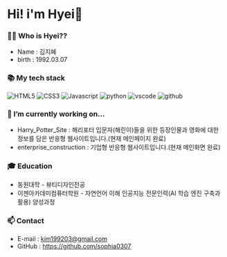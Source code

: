 # Hi! i'm Hyei👋

### 👩‍💻 Who is Hyei??
* Name : 김지혜
* birth : 1992.03.07
<!-- * Introduce :  -->


### 📚 My tech stack 
![HTML5](https://img.shields.io/badge/Html5-orange?style=for-the-badge&logo=Html5&logoColor=white) 
![CSS3](https://img.shields.io/badge/css3-blue?style=for-the-badge&logo=css3&logoColor=white)
![Javascript](https://img.shields.io/badge/javascript-yellow?style=for-the-badge&logo=javascript&logoColor=white)
![python](https://img.shields.io/badge/python-3776ab?style=for-the-badge&logo=python&logoColor=white)
![vscode](https://img.shields.io/badge/vscode-blue?style=for-the-badge&logo=vscode&logoColor=white)
![github](https://img.shields.io/badge/GitHub-black?style=for-the-badge&logo=GitHub&logoColor=white)

### 🔭 I’m currently working on...
* Harry_Potter_Site : 해리포터 입문자(해린이)들을 위한 등장인물과 영화에 대한 정보를 담은 반응형 웹사이트입니다.(현재 메인페이지 완료)
* enterprise_construction : 기업형 반응형 웹사이트입니다.(현재 메인화면 완료)

### 🎓 Education 
* 동원대학 - 뷰티디자인전공
* 이젠아카데미컴퓨터학원 - 자연언어 이해 인공지능 전문인력(AI 학습 엔진 구축과 활용) 양성과정

### 📫 Contact 
* E-mail : kim199203@gmail.com
* GitHub : https://github.com/sophia0307



<!--
**sophia0307/sophia0307** is a ✨ _special_ ✨ repository because its `README.md` (this file) appears on your GitHub profile.

Here are some ideas to get you started:

- 🔭 I’m currently working on ...
- 🌱 I’m currently learning ...
- 👯 I’m looking to collaborate on ...
- 🤔 I’m looking for help with ...
- 💬 Ask me about ...
- 📫 How to reach me: ...
- 😄 Pronouns: ...
- ⚡ Fun fact: ...
-->
